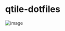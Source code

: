 # qtile-dotfiles

![image](https://user-images.githubusercontent.com/67428296/201779161-e40ca2ca-fd72-43c7-84e0-016deed0dac0.png)

